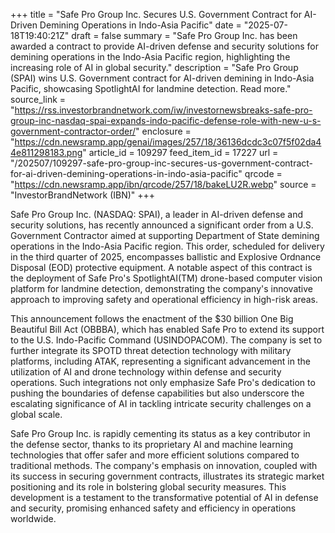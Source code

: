 +++
title = "Safe Pro Group Inc. Secures U.S. Government Contract for AI-Driven Demining Operations in Indo-Asia Pacific"
date = "2025-07-18T19:40:21Z"
draft = false
summary = "Safe Pro Group Inc. has been awarded a contract to provide AI-driven defense and security solutions for demining operations in the Indo-Asia Pacific region, highlighting the increasing role of AI in global security."
description = "Safe Pro Group (SPAI) wins U.S. Government contract for AI-driven demining in Indo-Asia Pacific, showcasing SpotlightAI for landmine detection. Read more."
source_link = "https://rss.investorbrandnetwork.com/iw/investornewsbreaks-safe-pro-group-inc-nasdaq-spai-expands-indo-pacific-defense-role-with-new-u-s-government-contractor-order/"
enclosure = "https://cdn.newsramp.app/genai/images/257/18/36136dcdc3c07f5f02da44e811298183.png"
article_id = 109297
feed_item_id = 17227
url = "/202507/109297-safe-pro-group-inc-secures-us-government-contract-for-ai-driven-demining-operations-in-indo-asia-pacific"
qrcode = "https://cdn.newsramp.app/ibn/qrcode/257/18/bakeLU2R.webp"
source = "InvestorBrandNetwork (IBN)"
+++

<p>Safe Pro Group Inc. (NASDAQ: SPAI), a leader in AI-driven defense and security solutions, has recently announced a significant order from a U.S. Government Contractor aimed at supporting Department of State demining operations in the Indo-Asia Pacific region. This order, scheduled for delivery in the third quarter of 2025, encompasses ballistic and Explosive Ordnance Disposal (EOD) protective equipment. A notable aspect of this contract is the deployment of Safe Pro's SpotlightAI(TM) drone-based computer vision platform for landmine detection, demonstrating the company's innovative approach to improving safety and operational efficiency in high-risk areas.</p><p>This announcement follows the enactment of the $30 billion One Big Beautiful Bill Act (OBBBA), which has enabled Safe Pro to extend its support to the U.S. Indo-Pacific Command (USINDOPACOM). The company is set to further integrate its SPOTD threat detection technology with military platforms, including ATAK, representing a significant advancement in the utilization of AI and drone technology within defense and security operations. Such integrations not only emphasize Safe Pro's dedication to pushing the boundaries of defense capabilities but also underscore the escalating significance of AI in tackling intricate security challenges on a global scale.</p><p>Safe Pro Group Inc. is rapidly cementing its status as a key contributor in the defense sector, thanks to its proprietary AI and machine learning technologies that offer safer and more efficient solutions compared to traditional methods. The company's emphasis on innovation, coupled with its success in securing government contracts, illustrates its strategic market positioning and its role in bolstering global security measures. This development is a testament to the transformative potential of AI in defense and security, promising enhanced safety and efficiency in operations worldwide.</p>